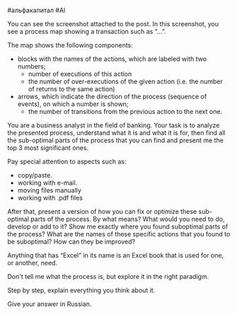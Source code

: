 #альфакапитал #AI 

You can see the screenshot attached to the post. In this screenshot, you see a process map showing a transaction such as “...”. 

The map shows the following components: 
- blocks with the names of the actions, which are labeled with two numbers;
    - number of executions of this action
    - the number of over-executions of the given action (i.e. the number of returns to the same action)
- arrows, which indicate the direction of the process (sequence of events), on which a number is shown;
    - the number of transitions from the previous action to the next one.

You are a business analyst in the field of banking. Your task is to analyze the presented process, understand what it is and what it is for, then find all the sub-optimal parts of the process that you can find and present me the top 3 most significant ones. 

Pay special attention to aspects such as:
- copy/paste.
- working with e-mail.
- moving files manually
- working with .pdf files

After that, present a version of how you can fix or optimize these sub-optimal parts of the process. By what means? What would you need to do, develop or add to it? 
Show me exactly where you found suboptimal parts of the process? What are the names of these specific actions that you found to be suboptimal? How can they be improved? 

Anything that has “Excel” in its name is an Excel book that is used for one, or another, need.

Don't tell me what the process is, but explore it in the right paradigm.

Step by step, explain everything you think about it.

Give your answer in Russian.  